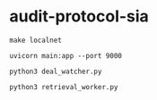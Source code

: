 # audit-protocol-sia

```
make localnet

uvicorn main:app --port 9000

python3 deal_watcher.py

python3 retrieval_worker.py
```


